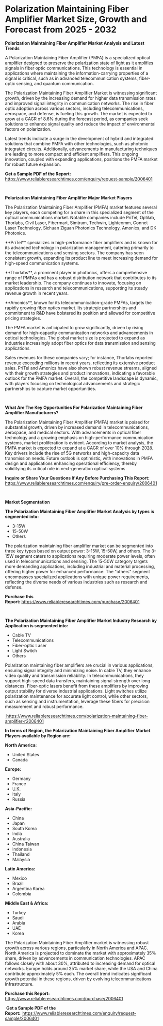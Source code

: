 <p><h1>Polarization Maintaining Fiber Amplifier Market Size, Growth and Forecast from 2025 - 2032</h1></p><p><strong>Polarization Maintaining Fiber Amplifier Market Analysis and Latest Trends</strong></p>
<p><p>A Polarization Maintaining Fiber Amplifier (PMFA) is a specialized optical amplifier designed to preserve the polarization state of light as it amplifies signals in fiber optic communications. This technology is essential in applications where maintaining the information-carrying properties of a signal is critical, such as in advanced telecommunication systems, fiber-optic sensing, and quantum communication.</p><p>The Polarization Maintaining Fiber Amplifier Market is witnessing significant growth, driven by the increasing demand for higher data transmission rates and improved signal integrity in communication networks. The rise in fiber optic adoption across various sectors, including telecommunications, aerospace, and defense, is fueling this growth. The market is expected to grow at a CAGR of 8.6% during the forecast period, as companies seek solutions to enhance signal quality and reduce the impact of environmental factors on polarization.</p><p>Latest trends indicate a surge in the development of hybrid and integrated solutions that combine PMFA with other technologies, such as photonic integrated circuits. Additionally, advancements in manufacturing techniques are leading to more compact and efficient amplifiers. This ongoing innovation, coupled with expanding applications, positions the PMFA market for robust future expansion.</p></p>
<p><strong>Get a Sample PDF of the Report:&nbsp;</strong> <a href="https://www.reliableresearchtimes.com/enquiry/request-sample/2006401?utm_campaign=1581&utm_medium=2&utm_source=Github&utm_content=ia&utm_term=12042025&utm_id=polarization-maintaining-fiber-amplifier">https://www.reliableresearchtimes.com/enquiry/request-sample/2006401</a></p>
<p>&nbsp;</p>
<p><strong>Polarization Maintaining Fiber Amplifier Major Market Players</strong></p>
<p><p>The Polarization Maintaining Fiber Amplifier (PMFA) market features several key players, each competing for a share in this specialized segment of the optical communications market. Notable companies include PriTel, Optilab, Thorlabs, Civil Laser, Fibermart, Simtrum, Techwin, Lightcomm, Connet Laser Technology, Sichuan Ziguan Photonics Technology, Amonics, and DK Photonics.</p><p>**PriTel** specializes in high-performance fiber amplifiers and is known for its advanced technology in polarization management, catering primarily to the telecommunications and sensing sectors. The company has seen consistent growth, expanding its product line to meet increasing demand for high-speed communication systems.</p><p>**Thorlabs**, a prominent player in photonics, offers a comprehensive range of PMFAs and has a robust distribution network that contributes to its market leadership. The company continues to innovate, focusing on applications in research and telecommunications, supporting its steady revenue growth in recent years.</p><p>**Amonics**, known for its telecommunication-grade PMFAs, targets the rapidly growing fiber optics market. Its strategic partnerships and commitment to R&D have bolstered its position and allowed for competitive pricing strategies.</p><p>The PMFA market is anticipated to grow significantly, driven by rising demand for high-capacity communication networks and advancements in optical technologies. The global market size is projected to expand as industries increasingly adopt fiber optics for data transmission and sensing applications. </p><p>Sales revenues for these companies vary; for instance, Thorlabs reported revenue exceeding millions in recent years, reflecting its extensive product sales. PriTel and Amonics have also shown robust revenue streams, aligned with their growth strategies and product innovations, indicating a favorable outlook for the PMFA market. Overall, the competitive landscape is dynamic, with players focusing on technological advancements and strategic partnerships to capture market opportunities.</p></p>
<p>&nbsp;</p>
<p><strong>What Are The Key Opportunities For Polarization Maintaining Fiber Amplifier Manufacturers?</strong></p>
<p><p>The Polarization Maintaining Fiber Amplifier (PMFA) market is poised for substantial growth, driven by increased demand in telecommunications, aerospace, and medical sectors. With advancements in optical fiber technology and a growing emphasis on high-performance communication systems, market proliferation is evident. According to market analysis, the PMFA market is expected to expand at a CAGR of over 10% through 2028. Key drivers include the rise of 5G networks and high-capacity data transmission needs. Future outlook is optimistic, with innovations in PMFA design and applications enhancing operational efficiency, thereby solidifying its critical role in next-generation optical systems.</p></p>
<p><strong>Inquire or Share Your Questions If Any Before Purchasing This Report:</strong> <a href="https://www.reliableresearchtimes.com/enquiry/pre-order-enquiry/2006401?utm_campaign=1581&utm_medium=2&utm_source=Github&utm_content=ia&utm_term=12042025&utm_id=polarization-maintaining-fiber-amplifier">https://www.reliableresearchtimes.com/enquiry/pre-order-enquiry/2006401</a></p>
<p>&nbsp;</p>
<p><strong>Market Segmentation</strong></p>
<p><strong>The Polarization Maintaining Fiber Amplifier Market Analysis by types is segmented into:</strong></p>
<p><ul><li>3-15W</li><li>15-50W</li><li>Others</li></ul></p>
<p><p>The polarization maintaining fiber amplifier market can be segmented into three key types based on output power: 3-15W, 15-50W, and others. The 3-15W segment caters to applications requiring moderate power levels, often used in telecommunications and sensing. The 15-50W category targets more demanding applications, including industrial and material processing, offering higher power for enhanced performance. The "others" segment encompasses specialized applications with unique power requirements, reflecting the diverse needs of various industries such as research and defense.</p></p>
<p><strong>Purchase this Report:&nbsp;</strong><a href="https://www.reliableresearchtimes.com/purchase/2006401?utm_campaign=1581&utm_medium=2&utm_source=Github&utm_content=ia&utm_term=12042025&utm_id=polarization-maintaining-fiber-amplifier">https://www.reliableresearchtimes.com/purchase/2006401</a></p>
<p>&nbsp;</p>
<p><strong>The Polarization Maintaining Fiber Amplifier Market Industry Research by Application is segmented into:</strong></p>
<p><ul><li>Cable TV</li><li>Telecommunications</li><li>Fiber-optic Laser</li><li>Light Switch</li><li>Others</li></ul></p>
<p><p>Polarization maintaining fiber amplifiers are crucial in various applications, ensuring signal integrity and minimizing noise. In cable TV, they enhance video quality and transmission reliability. In telecommunications, they support high-speed data transfers, maintaining signal strength over long distances. Fiber-optic lasers benefit from these amplifiers by improving output stability for diverse industrial applications. Light switches utilize polarization maintenance for accurate light control, while other sectors, such as sensing and instrumentation, leverage these fibers for precision measurement and robust performance.</p></p>
<p><a href="https://www.reliableresearchtimes.com/polarization-maintaining-fiber-amplifier-r2006401?utm_campaign=1581&utm_medium=2&utm_source=Github&utm_content=ia&utm_term=12042025&utm_id=polarization-maintaining-fiber-amplifier">&nbsp;https://www.reliableresearchtimes.com/polarization-maintaining-fiber-amplifier-r2006401</a></p>
<p><strong>In terms of Region, the Polarization Maintaining Fiber Amplifier Market Players available by Region are:</strong></p>
<p>
    <p> <strong> North America: </strong>
        <ul>
            <li>United States</li>
            <li>Canada</li>
        </ul>
        </p> 
    <p> <strong> Europe: </strong>
        <ul>
            <li>Germany</li>
            <li>France</li>
            <li>U.K.</li>
            <li>Italy</li>
            <li>Russia</li>
        </ul>
        </p> 
    <p> <strong> Asia-Pacific: </strong>
        <ul>
            <li>China</li>
            <li>Japan</li>
            <li>South Korea</li>
            <li>India</li>
            <li>Australia</li>
            <li>China Taiwan</li>
            <li>Indonesia</li>
            <li>Thailand</li>
            <li>Malaysia</li>
        </ul>
        </p> 
    <p> <strong> Latin America: </strong>
        <ul>
            <li>Mexico</li>
            <li>Brazil</li>
            <li>Argentina Korea</li>
            <li>Colombia</li>
        </ul>
        </p> 
    <p> <strong> Middle East & Africa: </strong>
        <ul>
            <li>Turkey</li>
            <li>Saudi</li>
            <li>Arabia</li>
            <li>UAE</li>
            <li>Korea</li>
        </ul>
    </p>
    </p>
<p><p>The Polarization Maintaining Fiber Amplifier market is witnessing robust growth across various regions, particularly in North America and APAC. North America is projected to dominate the market with approximately 35% share, driven by advancements in communication technologies. APAC follows closely with about 30%, attributed to increasing demand for optical networks. Europe holds around 25% market share, while the USA and China contribute approximately 5% each. The overall trend indicates significant growth potential in these regions, driven by evolving telecommunications infrastructure.</p></p>
<p><strong>Purchase this Report: </strong><a href="https://www.reliableresearchtimes.com/purchase/2006401?utm_campaign=1581&utm_medium=2&utm_source=Github&utm_content=ia&utm_term=12042025&utm_id=polarization-maintaining-fiber-amplifier">https://www.reliableresearchtimes.com/purchase/2006401</a></p>
<p>&nbsp;<strong>Get a Sample PDF of the Report:&nbsp;&nbsp;</strong><a href="https://www.reliableresearchtimes.com/enquiry/request-sample/2006401?utm_campaign=1581&utm_medium=2&utm_source=Github&utm_content=ia&utm_term=12042025&utm_id=polarization-maintaining-fiber-amplifier">https://www.reliableresearchtimes.com/enquiry/request-sample/2006401</a></p>
<p><strong></strong></p>
<p><p></p><p></p><p></p></p>